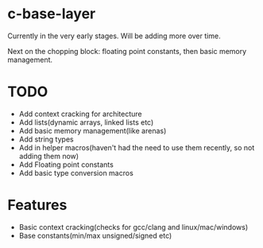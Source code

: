 # c-base-layer

Currently in the very early stages.
Will be adding more over time.

Next on the chopping block: floating point constants, then basic memory management.

# TODO
- Add context cracking for architecture
- Add lists(dynamic arrays, linked lists etc)
- Add basic memory management(like arenas)
- Add string types
- Add in helper macros(haven't had the need to use them recently, so not adding them now)
- Add Floating point constants
- Add basic type conversion macros 

# Features
 - Basic context cracking(checks for gcc/clang and linux/mac/windows)
 - Base constants(min/max unsigned/signed etc)
